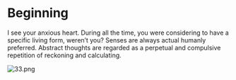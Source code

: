 # Beginning

I see your anxious heart. During all the time, you were considering to
have a specific living form, weren’t you? Senses are always actual
humanly preferred. Abstract thoughts are regarded as a perpetual and
compulsive repetition of reckoning and calculating.

![33.png](https://i.loli.net/2021/10/03/zlwchDjUXk6tiQo.png)
